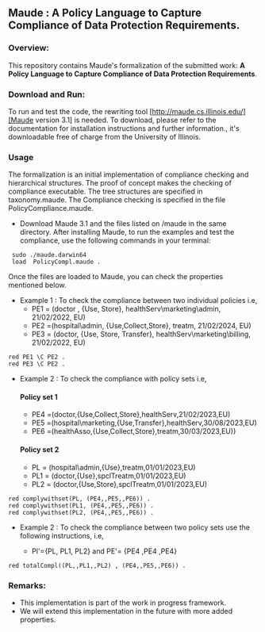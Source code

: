 ## Maude : A Policy Language to Capture Compliance of Data Protection Requirements.


### Overview:

This repository contains Maude's formalization of the submitted work: **A Policy Language to Capture Compliance of Data Protection Requirements**.  

### Download and Run: 

To run and test the code, the rewriting tool [http://maude.cs.illinois.edu/][Maude version 3.1] is needed. To download, please refer to the documentation for installation instructions and further information., it's downloadable free of charge from the University of Illinois. 


### Usage
The formalization is an initial implementation of compliance checking and hierarchical structures. The proof of concept makes the checking of compliance executable.  The tree structures are specified in taxonomy.maude. The Compliance checking is specified in the file PolicyCompliance.maude.

* Download Maude 3.1 and the files listed on /maude in the same directory. After installing Maude, to run the examples and test the compliance, use the following commands in your terminal:

```
 sudo ./maude.darwin64 
 load  PolicyCompl.maude .
 ```
 

Once the files are loaded to Maude, you can check the properties mentioned below. 
 
* Example 1 : To check the compliance between two individual policies i.e, 
  - PE1 = (doctor , {Use, Store}, healthServ\marketing\admin, 21/02/2022, EU)
  - PE2 =(hospital\admin, {Use,Collect,Store}, treatm, 21/02/2024, EU)
  - PE3 = (doctor, {Use, Store, Transfer}, healthServ\marketing\billing, 21/02/2022, EU)

```
red PE1 \C PE2 .
red PE3 \C PE2 .
```
* Example 2 : To check the compliance with  policy sets  i.e,
  #### Policy set 1 
  * PE4 =(doctor,{Use,Collect,Store},healthServ,21/02/2023,EU)
  * PE5 =(hospital\marketing,{Use,Transfer},healthServ,30/08/2023,EU)
  * PE6 =(healthAsso,{Use,Collect,Store},treatm,30/03/2023,EU))
  #### Policy set 2 
  * PL = (hospital\admin,{Use},treatm,01/01/2023,EU) 
  * PL1 = (doctor,{Use},spclTreatm,01/01/2023,EU)
  * PL2 = (doctor,{Use,Store},spclTreatm,01/01/2023,EU)

```
red complywithset(PL, (PE4,,PE5,,PE6)) .
red complywithset(PL1, (PE4,,PE5,,PE6)) .
red complywithset(PL2, (PE4,,PE5,,PE6)) .
```
* Example 2 : To check the compliance between two policy sets use the following instructions, i.e,
  
  * Pl'={PL, PL1, PL2} and PE'= {PE4 ,PE4 ,PE4} 
  
 ```
 red totalCompl((PL,,PL1,,PL2) , (PE4,,PE5,,PE6)) .
 ```

### Remarks:

* This implementation is part of the work in progress framework.
* We will extend this implementation in the future with more added properties.
